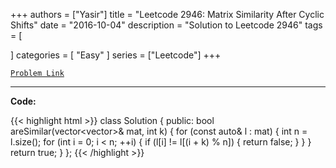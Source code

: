 
+++
authors = ["Yasir"]
title = "Leetcode 2946: Matrix Similarity After Cyclic Shifts"
date = "2016-10-04"
description = "Solution to Leetcode 2946"
tags = [
    
]
categories = [
    "Easy"
]
series = ["Leetcode"]
+++



[`Problem Link`](https://leetcode.com/problems/matrix-similarity-after-cyclic-shifts/description/)

---

**Code:**

{{< highlight html >}}
class Solution {
public:
    bool areSimilar(vector<vector<int>>& mat, int k) {
        for (const auto& l : mat) {
            int n = l.size();
            for (int i = 0; i < n; ++i) {
                if (l[i] != l[(i + k) % n]) {
                    return false;
                }
            }
        }
        return true;
    }
};
{{< /highlight >}}

